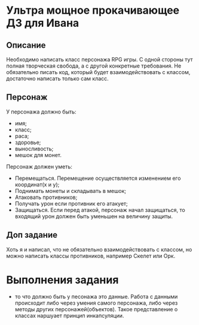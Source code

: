 # Ультра мощное прокачивающее ДЗ для Ивана

## Описание

Необходимо написать класс персонажа RPG игры.
С одной стороны тут полная творческая свобода, а с другой конкретные требования.
Не обязательно писать код, который будет взаимодействовать с классом,
достаточно написать только сам класс.

## Персонаж

У персонажа должно быть:

- имя;
- класс;
- раса;
- здоровье;
- выносливость;
- мешок для монет.

Персонаж должен уметь:

- Перемещаться.
Перемещение осуществляется изменением его координат(x и y);
- Поднимать монеты и складывать в мешок;
- Атаковать противников;
- Получать урон если противник его атакует;
- Защищаться.
Если перед атакой, персонаж начал защищаться,
то входящий урон должен быть уменьшен на величину защиты.

## Доп задание

Хоть я и написал, что не обязательно взаимодействовать с классом,
но можно написать классы противников, например Скелет или Орк.

# Выполнения задания

 - то что должно быть у песонажа это данные. Работа с данными происходит либо
 через умения самого персонажа, либо через методы других персонажей(объектов).
 Такое представление о классах наршуает принцип инкапсуляции.
